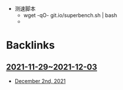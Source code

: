 - 测速脚本
    - wget -qO- git.io/superbench.sh | bash
    - 

# Backlinks
## [2021-11-29~2021-12-03](<2021-11-29~2021-12-03.md>)
- [December 2nd, 2021](<December 2nd, 2021.md>)

